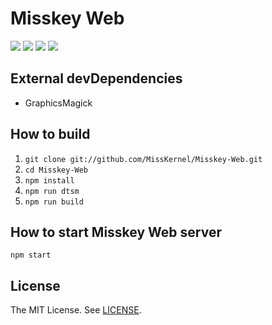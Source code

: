 # Misskey Web
[![][travis-badge]][travis-link]
[![][david-badge]][david-link]
[![][david-dev-badge]][david-dev-link]
[![][mit-badge]][mit]

## External devDependencies
* GraphicsMagick

## How to build
1. `git clone git://github.com/MissKernel/Misskey-Web.git`
2. `cd Misskey-Web`
3. `npm install`
4. `npm run dtsm`
5. `npm run build`

## How to start Misskey Web server
`npm start`

## License
The MIT License. See [LICENSE](LICENSE).

[mit]:             http://opensource.org/licenses/MIT
[mit-badge]:       https://img.shields.io/badge/license-MIT-444444.svg?style=flat-square
[travis-link]:     https://travis-ci.org/MissKernel/Misskey-Web
[travis-badge]:    http://img.shields.io/travis/MissKernel/Misskey-Web.svg?style=flat-square
[david-link]:      https://david-dm.org/MissKernel/Misskey-Web
[david-badge]:     https://img.shields.io/david/MissKernel/Misskey-Web.svg?style=flat-square
[david-dev-link]:  https://david-dm.org/MissKernel/Misskey-Web#info=devDependencies&view=table
[david-dev-badge]: https://img.shields.io/david/dev/MissKernel/Misskey-Web.svg?style=flat-square
